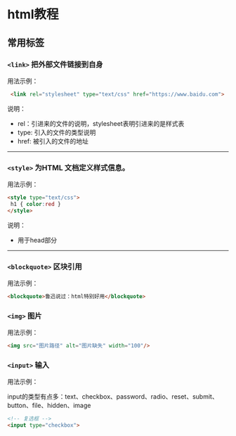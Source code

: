 # html教程

## 常用标签

### `<link>` 把外部文件链接到自身

用法示例：

```html
 <link rel="stylesheet" type="text/css" href="https://www.baidu.com">
```

说明：

- rel：引进来的文件的说明，stylesheet表明引进来的是样式表
- type: 引入的文件的类型说明
- href: 被引入的文件的地址

---



### `<style>` 为HTML 文档定义样式信息。

用法示例：

```html
<style type="text/css">
 h1 { color:red }
</style>
```

说明：

* 用于head部分

---



### `<blockquote>` 区块引用

用法示例：

```html
<blockquote>鲁迅说过：html特别好用</blockquote>
```



### `<img>` 图片

用法示例：

```html
<img src="图片路径" alt="图片缺失" width="100"/>
```



### `<input>` 输入

用法示例：

input的类型有点多：text、checkbox、password、radio、reset、submit、button、file、hidden、image

```html
<!-- 复选框 -->
<input type="checkbox">
```





